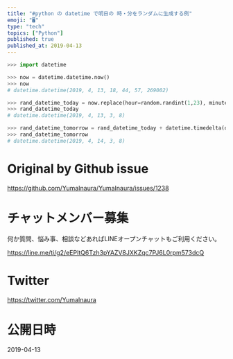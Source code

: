 ```yaml
---
title: "#python の datetime で明日の 時・分をランダムに生成する例"
emoji: "🖥"
type: "tech"
topics: ["Python"]
published: true
published_at: 2019-04-13
---
```


```py
>>> import datetime

>>> now = datetime.datetime.now()
>>> now
# datetime.datetime(2019, 4, 13, 18, 44, 57, 269002)

>>> rand_datetime_today = now.replace(hour=random.randint(1,23), minute=random.randint(1,59), second=0, microsecond=0)
>>> rand_datetime_today
# datetime.datetime(2019, 4, 13, 3, 8)

>>> rand_datetime_tomorrow = rand_datetime_today + datetime.timedelta(days=1)
>>> rand_datetime_tomorrow
# datetime.datetime(2019, 4, 14, 3, 8)

```

# Original by Github issue

https://github.com/YumaInaura/YumaInaura/issues/1238








<!-- Update From Qiita API -->

# チャットメンバー募集


何か質問、悩み事、相談などあればLINEオープンチャットもご利用ください。

https://line.me/ti/g2/eEPltQ6Tzh3pYAZV8JXKZqc7PJ6L0rpm573dcQ





# Twitter


https://twitter.com/YumaInaura


<!-- Update From Qiita API -->



# 公開日時

2019-04-13
